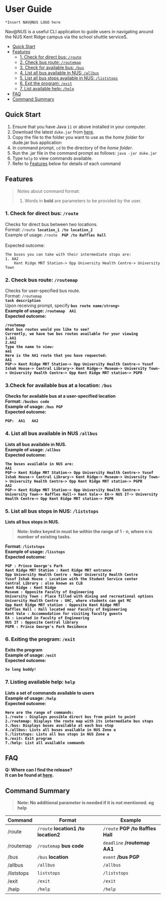 # User Guide
  ```
*Insert NAV@NUS LOGO here 
```
Nav@NUS is a useful CLI application to guide users in navigating around the NUS Kent Ridge campus via the school
shuttle serviceS.

* [Quick Start](#quick-start)
* [Features](#Features)
    + [1. Check for direct bus: `/route`](#1-check-for-direct-bus-route)
    + [2. Check bus route: `/routemap`](#2-check-bus-route-routemap)
    + [3. Check for available bus: `/bus`](#3check-for-available-bus-at-a-location-bus)
    + [4. List all bus available in NUS: `/allbus`](#4-list-all-bus-available-in-nus-allbus)
    + [5. List all bus stops available in NUS: `/liststops`](#5-list-all-bus-stops-in-nus-liststops)
    + [6. Exit the program: `/exit`](#6-exiting-the-program-exit)
    + [7. List available help: `/help`](#7-listing-available-help-help)
* [FAQ](#faq)
* [Command Summary](#command-summary)

## Quick Start
1. Ensure that you have Java `11` or above installed in your computer.
2. Download the latest `duke.jar` from [here](https://github.com/AY2021S1-CS2113T-F14-3/tp/releases).
3. Copy the file to the folder you want to use as the _home folder_ for dude.jar bus application
4. In command prompt, `cd` to the directory of the _home folder_.
5. Run the .jar file in the command prompt as follows: `java -jar duke.jar`
6. Type `help` to view commands available.
7. Refer to [Features](#features) below for details of each command

## Features 
>Notes about command format:  
>
>1. Words in **bold** are parameters to be provided by the user.

### 1. Check for direct bus: ```/route```
Checks for direct bus between two locations. <br>
Format: <code>/route <strong>location_1 /to location_2 </strong> </code> <br>
Example of usage: <code>/route <strong> PGP /to Raffles Hall </strong></code><br>
Expected outcome: 
```
The buses you can take with their intermediate stops are: 
1. AA2
	Kent Ridge MRT Station-> Opp University Health Centre-> University Town
```

### 2. Check bus route: ```/routemap```
Checks for user-specified bus route. <br>
Format: <code>/routemap <strong>task description</strong></code> <br>
        Upon receiving prompt, specify 
        <code><strong>bus route name/strong></code> <br>
Example of usage: <code>/routemap <strong> AA1 </strong></code> <br>
Expected outcome: 
```
/routemap
What bus routes would you like to see?
Currently, we have two bus routes available for your viewing 
1.AA1 
2.AA2 
Type the name to view:
aa1
Here is the AA1 route that you have requested:
AA1
PGP-> Kent Ridge MRT Station-> Opp University Health Centre-> Yusof Ishak House-> Central Library-> Kent Ridge-> Museum-> University Town-> University Health Centre-> Opp Kent Ridge MRT station-> PGPR
```

### 3.Check for available bus at a location: ```/bus```
Checks for available bus at a user-specified location <br>
Format: <code>/bus<strong>bus code</strong></code> <br>
Example of usage: <code>/bus<strong> PGP</strong></code> <br>
Expected outcome: 
```
PGP:  AA1   AA2
```

### 4. List all bus available in NUS ```/allbus```
Lists all bus available in NUS. <br>
Example of usage: <code>/allbus</code> <br>
Expected outcome:
```
The buses available in NUS are: 
AA1
PGP-> Kent Ridge MRT Station-> Opp University Health Centre-> Yusof Ishak House-> Central Library-> Kent Ridge-> Museum-> University Town-> University Health Centre-> Opp Kent Ridge MRT station-> PGPR
AA2
PGP-> Kent Ridge MRT Station-> Opp University Health Centre-> University Town-> Raffles Hall-> Kent Vale-> EA-> NUS IT-> University Health Centre-> Opp Kent Ridge MRT station-> PGPR
```
### 5. List all bus stops in NUS: ```/liststops```
Lists all bus stops in NUS. <br>
>Note: Index keyed in must be within the range of 1 - n, where n is number of existing tasks. <br>

Format: <code>/liststops</code> <br>
Example of usage: <code>/lisstops</code> <br>
Expected outcome:
```
PGP : Prince George's Park
Kent Ridge MRT Station : Kent Ridge MRT entrance
Opp University Health Centre : Near University Health Centre
Yusof Ishak House : Location with the Student Service center
Central Library : also known as CLB
Kent Ridge : Kent Ridge
Museum : Opposite Faculty of Engineering
University Town : Place filled with dining and recreational options
University Health Centre : UHC, where students can get MC
Opp Kent Ridge MRT station : Opposite Kent Ridge MRT
Raffles Hall : Hall located near Faculty of Engineering
Kent Vale : Accommodation for visiting faculty guests
EA : Located in Faculty of Engineering
NUS IT : Opposite Central library
PGPR : Prince George's Park Residence

```

### 6. Exiting the program: ```/exit```
Exits the program <br>
Example of usage: <code>/exit</code> <br>
Expected outcome:
```
So long buddy!
```

### 7. Listing available help: ```help```
Lists a set of commands available to users <br>
Example of usage: <code>/help</code> <br>
Expected outcome:
```
Here are the range of commands:
1./route : Displays possible direct bus from point to point
2./routemap: Displays the route map with its intermediate bus stops
3./bus: Displays buses available at each bus stop
4./allbus: Lists all buses available in NUS Zone a
5./liststops: Lists all bus stops in NUS Zone a
6./exit: Exit program
7./help: List all available commands

```

## FAQ
**Q:** Where can I find the release? <br>
It can be found at [here](https://github.com/AY2021S1-CS2113T-F14-3/tp/releases).

## Command Summary
>Note: No additional parameter is needed if it is not mentioned. eg help <br>

Command | Format | Example
--- | --- | ---
/route | `/route` **location1 /to location2** | `/route` **PGP /to Raffles Hall**
/routemap | `/routemap` **bus code** | `deadline` **/routemap AA1** 
/bus | `/bus` **location** | `event` **/bus PGP**
/allbus | `/allbus` | `/allbus`
/liststops | `liststops`| `/liststops`
/exit | `/exit` | `/exit`
/help | `/help` | `/help`

